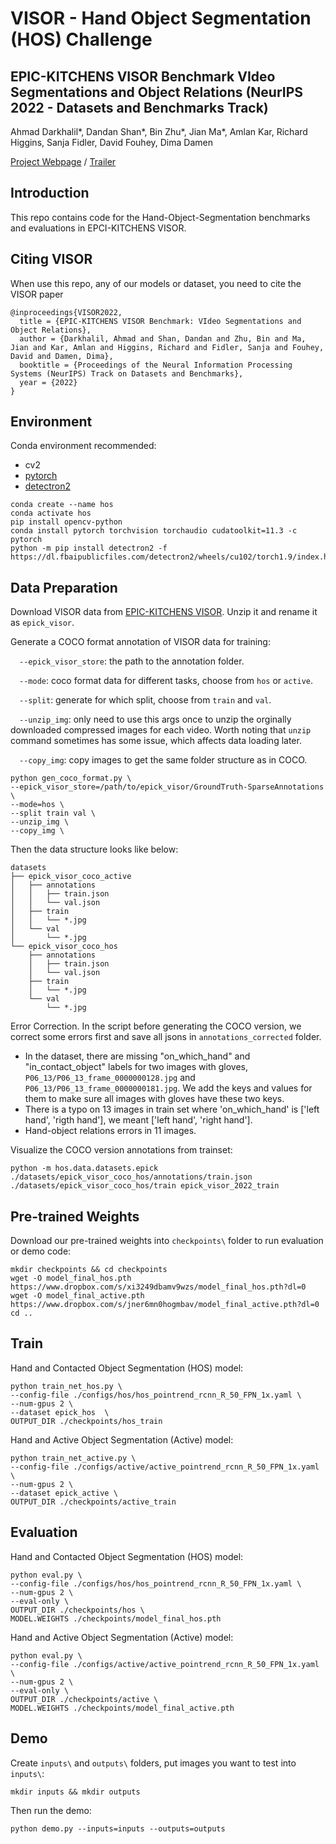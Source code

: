 # VISOR - Hand Object Segmentation (HOS) Challenge 
## EPIC-KITCHENS VISOR Benchmark VIdeo Segmentations and Object Relations (NeurIPS 2022 - Datasets and Benchmarks Track)

Ahmad Darkhalil*, Dandan Shan*, Bin Zhu*, Jian Ma*, Amlan Kar, Richard Higgins, Sanja Fidler, David Fouhey, Dima Damen


[Project Webpage](https://epic-kitchens.github.io/VISOR/) / [Trailer](https://www.youtube.com/watch?v=yGodQAbYW_E) 
## Introduction
This repo contains code for the Hand-Object-Segmentation benchmarks and evaluations in EPCI-KITCHENS VISOR.

## Citing VISOR
When use this repo, any of our models or dataset, you need to cite the VISOR paper

```
@inproceedings{VISOR2022,
  title = {EPIC-KITCHENS VISOR Benchmark: VIdeo Segmentations and Object Relations},
  author = {Darkhalil, Ahmad and Shan, Dandan and Zhu, Bin and Ma, Jian and Kar, Amlan and Higgins, Richard and Fidler, Sanja and Fouhey, David and Damen, Dima},
  booktitle = {Proceedings of the Neural Information Processing Systems (NeurIPS) Track on Datasets and Benchmarks},
  year = {2022}
}
```

## Environment

Conda environment recommended:
- cv2
- [pytorch](https://pytorch.org/get-started/locally/)
- [detectron2](https://github.com/facebookresearch/detectron2)
```
conda create --name hos
conda activate hos
pip install opencv-python
conda install pytorch torchvision torchaudio cudatoolkit=11.3 -c pytorch
python -m pip install detectron2 -f https://dl.fbaipublicfiles.com/detectron2/wheels/cu102/torch1.9/index.html
```

## Data Preparation

Download VISOR data from [EPIC-KITCHENS VISOR](https://epic-kitchens.github.io/VISOR/#downloads). Unzip it and rename it as `epick_visor`.

Generate a COCO format annotation of VISOR data for training:

&emsp;`--epick_visor_store`: the path to the annotation folder. 

&emsp;`--mode`: coco format data for different tasks, choose from `hos` or `active`.

&emsp;`--split`: generate for which split, choose from `train` and `val`.

&emsp;`--unzip_img`: only need to use this args once to unzip the orginally downloaded compressed images for each video. Worth noting that `unzip` command sometimes has some issue, which affects data loading later.

&emsp;`--copy_img`: copy images to get the same folder structure as in COCO.
```
python gen_coco_format.py \
--epick_visor_store=/path/to/epick_visor/GroundTruth-SparseAnnotations \
--mode=hos \
--split train val \
--unzip_img \
--copy_img \
``` 

Then the data structure looks like below:
```
datasets
├── epick_visor_coco_active
│   ├── annotations
│   │   ├── train.json
│   │   └── val.json
│   ├── train 
│   │   └── *.jpg
│   └── val 
│       └── *.jpg
└── epick_visor_coco_hos
    ├── annotations
    │   ├── train.json
    │   └── val.json
    ├── train 
    │   └── *.jpg
    └── val 
        └── *.jpg
```

Error Correction. In the script before generating the COCO version, we correct some errors first and save all jsons in `annotations_corrected` folder. 
- In the dataset, there are missing "on_which_hand" and "in_contact_object" labels for two images with gloves, `P06_13/P06_13_frame_0000000128.jpg` and `P06_13/P06_13_frame_0000000181.jpg`. We add the keys and values for them to make sure all images with gloves have these two keys.
- There is a typo on 13 images in train set where 'on_which_hand' is ['left hand', 'rigth hand'], we meant ['left hand', 'right hand'].
- Hand-object relations errors in 11 images.


Visualize the COCO version annotations from trainset:
```
python -m hos.data.datasets.epick ./datasets/epick_visor_coco_hos/annotations/train.json ./datasets/epick_visor_coco_hos/train epick_visor_2022_train
```


## Pre-trained Weights
Download our pre-trained weights into `checkpoints\` folder to run evaluation or demo code:
```
mkdir checkpoints && cd checkpoints
wget -O model_final_hos.pth https://www.dropbox.com/s/xi3249dbamv9wzs/model_final_hos.pth?dl=0
wget -O model_final_active.pth https://www.dropbox.com/s/jner6mn0hogmbav/model_final_active.pth?dl=0
cd ..
```


## Train
Hand and Contacted Object Segmentation (HOS) model:
```
python train_net_hos.py \
--config-file ./configs/hos/hos_pointrend_rcnn_R_50_FPN_1x.yaml \
--num-gpus 2 \
--dataset epick_hos  \
OUTPUT_DIR ./checkpoints/hos_train
```
Hand and Active Object Segmentation (Active) model:
```
python train_net_active.py \
--config-file ./configs/active/active_pointrend_rcnn_R_50_FPN_1x.yaml \
--num-gpus 2 \
--dataset epick_active \
OUTPUT_DIR ./checkpoints/active_train
```


## Evaluation
Hand and Contacted Object Segmentation (HOS) model:
```
python eval.py \
--config-file ./configs/hos/hos_pointrend_rcnn_R_50_FPN_1x.yaml \
--num-gpus 2 \
--eval-only \
OUTPUT_DIR ./checkpoints/hos \
MODEL.WEIGHTS ./checkpoints/model_final_hos.pth
```
Hand and Active Object Segmentation (Active) model:
```
python eval.py \
--config-file ./configs/active/active_pointrend_rcnn_R_50_FPN_1x.yaml \
--num-gpus 2 \
--eval-only \
OUTPUT_DIR ./checkpoints/active \
MODEL.WEIGHTS ./checkpoints/model_final_active.pth
```


## Demo
Create `inputs\` and `outputs\` folders, put images you want to test into `inputs\`:
```
mkdir inputs && mkdir outputs
```
Then run the demo:
```
python demo.py --inputs=inputs --outputs=outputs
```

